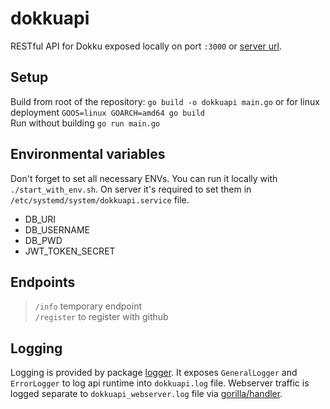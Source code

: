 # dokkuapi
RESTful API for Dokku exposed locally on port `:3000` or [server url](http://api.taron.sk).

## Setup
Build from root of the repository: `go build -o dokkuapi main.go` or for linux deployment `GOOS=linux GOARCH=amd64 go build`\
Run without building `go run main.go`

## Environmental variables
Don't forget to set all necessary ENVs. You can run it locally with `./start_with_env.sh`. On server it's required to set them in `/etc/systemd/system/dokkuapi.service` file.
* DB_URI
* DB_USERNAME
* DB_PWD
* JWT_TOKEN_SECRET


## Endpoints
> `/info` temporary endpoint\
> `/register` to register with github


## Logging
Logging is provided by package [logger](github.com/ondro2208/dokkuapi/logger). It exposes `GeneralLogger` and `ErrorLogger` to log api runtime into `dokkuapi.log` file. Webserver traffic is logged separate to `dokkuapi_webserver.log` file via [gorilla/handler](https://github.com/gorilla/handlers).

